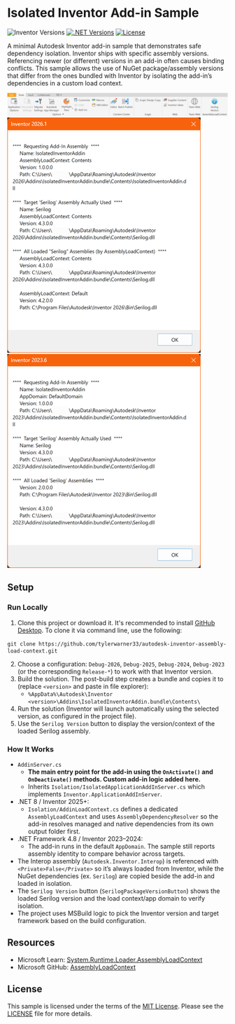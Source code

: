 # Isolated Inventor Add-in Sample

![Inventor Versions](https://img.shields.io/badge/Inventor-2023--2026-blue.svg)
[![.NET Versions](https://img.shields.io/badge/.NET-4.8--8.0-blue.svg)](https://dotnet.microsoft.com/en-us/download/dotnet/6.0)
[![License](https://img.shields.io/badge/License-MIT-green.svg)](https://opensource.org/licenses/MIT)

A minimal Autodesk Inventor add-in sample that demonstrates safe dependency isolation. Inventor ships with specific assembly versions. Referencing newer (or different) versions in an add-in often causes binding conflicts. This sample allows the use of NuGet package/assembly versions that differ from the ones bundled with Inventor by isolating the add-in’s dependencies in a custom load context.

![SerilogVersion](Images/Ribbon_SerilogVersion.png)
![Inventor 2026.1](Images/Dialog_Inventor2026.1.png)
![Inventor 2023.6](Images/Dialog_Inventor2023.6.png)

## Setup

### Run Locally

1. Clone this project or download it. It's recommended to install [GitHub Desktop](https://desktop.github.com/). To clone it via command line, use the following:
```
git clone https://github.com/tylerwarner33/autodesk-inventor-assembly-load-context.git
```
2. Choose a configuration: `Debug-2026`, `Debug-2025`, `Debug-2024`, `Debug-2023` (or the corresponding `Release-*`) to work with that Inventor version.
3. Build the solution. The post-build step creates a bundle and copies it to (replace `<version>` and paste in file explorer):
   - `%AppData%\Autodesk\Inventor <version>\Addins\IsolatedInventorAddin.bundle\Contents\`
4. Run the solution (Inventor will launch automatically using the selected version, as configured in the project file).
5. Use the `Serilog Version` button to display the version/context of the loaded Serilog assembly.

### How It Works

- `AddinServer.cs`
  - __The main entry point for the add-in using the `OnActivate()` and `OnDeactivate()` methods. Custom add-in logic added here.__
  - Inherits `Isolation/IsolatedApplicationAddInServer.cs` which implements `Inventor.ApplicationAddInServer`.
- .NET 8 / Inventor 2025+:
  - `Isolation/AddinLoadContext.cs` defines a dedicated `AssemblyLoadContext` and uses `AssemblyDependencyResolver` so the add-in resolves managed and native dependencies from its own output folder first.
- .NET Framework 4.8 / Inventor 2023–2024:
  - The add-in runs in the default `AppDomain`. The sample still reports assembly identity to compare behavior across targets.
- The Interop assembly (`Autodesk.Inventor.Interop`) is referenced with `<Private>False</Private>` so it’s always loaded from Inventor, while the NuGet dependencies (ex. `Serilog`) are copied beside the add-in and loaded in isolation.
- The `Serilog Version` button (`SerilogPackageVersionButton`) shows the loaded Serilog version and the load context/app domain to verify isolation.
- The project uses MSBuild logic to pick the Inventor version and target framework based on the build configuration.

## Resources

- Microsoft Learn: [System.Runtime.Loader.AssemblyLoadContext](https://learn.microsoft.com/en-us/dotnet/core/dependency-loading/understanding-assemblyloadcontext)
- Microsoft GitHub: [AssemblyLoadContext](https://github.com/dotnet/coreclr/blob/v2.1.0/Documentation/design-docs/assemblyloadcontext.md)

## License

This sample is licensed under the terms of the [MIT License](http://opensource.org/licenses/MIT).
Please see the [LICENSE](LICENSE) file for more details.
